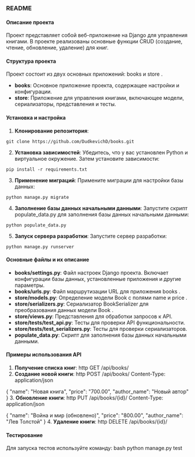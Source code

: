 ### README
 
#### Описание проекта 
Проект представляет собой веб-приложение на Django для управления книгами. В проекте реализованы основные функции CRUD (создание, чтение, обновление, удаление) для книг. 
 
#### Структура проекта 
Проект состоит из двух основных приложений:  books  и  store . 
 
- **books**: Основное приложение проекта, содержащее настройки и конфигурации. 
- **store**: Приложение для управления книгами, включающее модели, сериализаторы, представления и тесты. 
 
#### Установка и настройка 
1. **Клонирование репозитория**:

`git clone https://github.com/DudkevichD/books.git`

2. **Установка зависимостей**: 
    Убедитесь, что у вас установлен Python и виртуальное окружение. Затем установите зависимости:

`pip install -r requirements.txt`

3. **Применение миграций**: 
    Примените миграции для настройки базы данных:

`python manage.py migrate`

4. **Заполнение базы данных начальными данными**: 
    Запустите скрипт  populate_data.py  для заполнения базы данных начальными данными:

`python populate_data.py`

5. **Запуск сервера разработки**: 
    Запустите сервер разработки:

`python manage.py runserver`

#### Основные файлы и их описание 
 
- **books/settings.py**: Файл настроек Django проекта. Включает конфигурации базы данных, установленные приложения и другие параметры. 
- **books/urls.py**: Файл маршрутизации URL для приложения  books . 
- **store/models.py**: Определение модели  Book  с полями  name  и  price . 
- **store/serializers.py**: Сериализатор  BookSerializer  для преобразования данных модели  Book . 
- **store/views.py**: Представления для обработки запросов к API. 
- **store/tests/test_api.py**: Тесты для проверки API функциональности. 
- **store/tests/test_serializers.py**: Тесты для проверки сериализаторов. 
- **populate_data.py**: Скрипт для заполнения базы данных начальными данными. 
 
#### Примеры использования API 
 
1. **Получение списка книг**:
http
GET /api/books/
2. **Создание новой книги**:
http
POST /api/books/
Content-Type: application/json

{
    "name": "Новая книга",
    "price": "700.00",
    "author_name": "Новый автор"
}
3. **Обновление книги**:
http
PUT /api/books/{id}/
Content-Type: application/json

{
    "name": "Война и мир (обновлено)",
    "price": "800.00",
    "author_name": "Лев Толстой"
}
4. **Удаление книги**:
http
DELETE /api/books/{id}/
#### Тестирование 
Для запуска тестов используйте команду:
bash
python manage.py test
